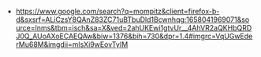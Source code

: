 - https://www.google.com/search?q=mompitz&client=firefox-b-d&sxsrf=ALiCzsY8QAnZ83ZC71uBTbuDld1Bcwnhqg:1658041969071&source=lnms&tbm=isch&sa=X&ved=2ahUKEwi1gtvUr__4AhVR2aQKHbQRDJ0Q_AUoAXoECAEQAw&biw=1376&bih=730&dpr=1.4#imgrc=VqUGwEderMu68M&imgdii=mlsXi9wEovTyIM
